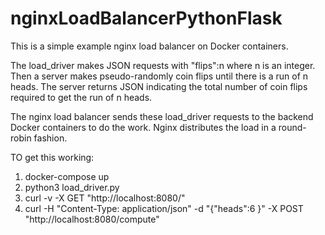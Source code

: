 # nginxLoadBalancerPythonFlask

This is a simple example nginx load balancer on Docker containers.

The load_driver makes JSON requests with "flips":n where n is an integer.
Then a server makes pseudo-randomly coin flips until there is a run of n heads.
The server returns JSON indicating the total number of coin flips required to get
the run of n heads.

The nginx load balancer sends these load_driver requests to
the backend Docker containers to do the work. Nginx distributes the load in a round-robin fashion.

TO get this working:

1. docker-compose up
2. python3 load_driver.py
3. curl -v -X GET "http://localhost:8080/"
4. curl -H "Content-Type: application/json" -d "{\"heads\":6 }" -X POST "http://localhost:8080/compute"

